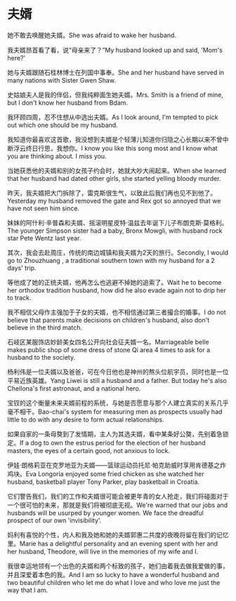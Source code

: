 # 夫婿

<p><span class="chinese">她不敢去唤醒她夫婿。</span><span class="english">She was afraid to wake her husband.</span></p>

<p><span class="chinese">我夫婿昂首看了看，说“母亲来了？”</span><span class="english">My husband looked up and said, 'Mom's here?'</span></p>

<p><span class="chinese">她与夫婿跟随石桂林博士在列国中事奉。</span><span class="english">She and her husband have served in many nations with Sister Gwen Shaw.</span></p>

<p><span class="chinese">史姑娘夫人是我的伴侣，但我纯粹面生她夫婿。</span><span class="english">Mrs. Smith is a friend of mine, but I don't know her husband from Bdam.</span></p>

<p><span class="chinese">我环顾四周，忍不住想从中选出夫婿。</span><span class="english">As I look around, I'm tempted to pick out which one should be my husband.</span></p>

<p><span class="chinese">我知道你最喜欢这首歌，我没想到夫婿是个轻薄儿知道你归隐之心长期以来不曾中断浮云终日行思，我想你。</span><span class="english">I know you like this song most and I know what you are thinking about. I miss you.</span></p>

<p><span class="chinese">当她获悉他的夫婿和别的女孩子约会时，她就大吵大闹起来。</span><span class="english">When she learned that her husband had dated other girls, she started yelling bloody murder.</span></p>

<p><span class="chinese">昨天，我夫婿把大门拆除了，雷克斯很生气，以致此后我们再也见不到他了。</span><span class="english">Yesterday my husband removed the gate and Rex got so annoyed that we have not seen him since.</span></p>

<p><span class="chinese">妹妹的阿什利·辛普森和夫婿、摇滚明星皮特·温兹去年诞下儿子布朗克斯·莫格利。</span><span class="english">The younger Simpson sister had a baby, Bronx Mowgli, with husband rock star Pete Wentz last year.</span></p>

<p><span class="chinese">其次，我会去赴周庄，传统的南边城镇和我夫婿为2天的旅行。</span><span class="english">Secondly, I would go to Zhouzhuang , a traditional southern town with my husband for a 2 days' trip.</span></p>

<p><span class="chinese">等他成了她的正统夫婿，他再怎么也逃避不掉她的追索了。</span><span class="english">Wait he to become her orthodox tradition husband, how did he also evade again not to drip her to track.</span></p>

<p><span class="chinese">我不相信父母作主强加于子女的夫婿，也不相信通过第三者撮合的婚事。</span><span class="english">I do not believe that parents make decisions on children's husband, also don't believe in the third match.</span></p>

<p><span class="chinese">石岐区某服饰店妙龄美女四名公开向社会征夫婿一名。</span><span class="english">Marriageable belle makes public shop of some dress of stone Qi area 4 times to ask for a husband to the society.</span></p>

<p><span class="chinese">杨利伟是一位夫婿以及爸爸，可在今日他也是神州的熬头位航宇员，同时也是一位平易近族英雄。</span><span class="english">Yang Liwei is still a husband and a father. But today he's also Chellona's first astronaut, and a national hero.</span></p>

<p><span class="chinese">宝钗的这个衡量未来夫婿前程的系统，与她是否愿意与那个人建立真实的关系几乎毫不相干。</span><span class="english">Bao-chai's system for measuring men as prospects usually had little to do with any desire to form actual relationships.</span></p>

<p><span class="chinese">如果自家的一条母獒到了发情期，主人为其选夫婿，看中某条好公獒，先别着急锁定。</span><span class="english">If a dog to own the estrus period for the election of her husband masters, the eyes of a certain good, not anxious to lock.</span></p>

<p><span class="chinese">伊娃·朗格莉亚在克罗地亚为夫婿——篮球运动员托尼·帕克助威时享用肯德基之炸鸡块。</span><span class="english">Eva Longoria enjoyed some fried chicken as she watched her husband, basketball player Tony Parker, play basketball in Croatia.</span></p>

<p><span class="chinese">它们警告我们，我们的工作和夫婿很可能会被更年青的女人抢走，我们将碰面对于一个很可怕的未来，那就是我们将被彻底无视。</span><span class="english">We're warned that our jobs and husbands will be usurped by younger women. We face the dreadful prospect of our own 'invisibility'.</span></p>

<p><span class="chinese">妈利有喜悦的个性，内人和我及她和她的夫婿郭惠二共度的夜晚将留在我们的记忆里。</span><span class="english">Marie has a delightful personality and an evening spent with her and her husband, Theodore, will live in the memories of my wife and I.</span></p>

<p><span class="chinese">我很幸运地领有一个出色的夫婿和两个标致的孩子，她们由着我去做我爱做的事，并且深爱着本色的我。</span><span class="english">And I am so lucky to have a wonderful husband and two beautiful children who let me do what I love and who love me just the way that I am.</span></p>

